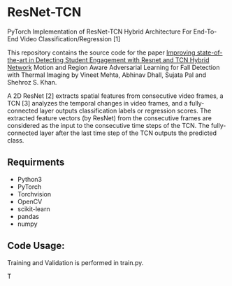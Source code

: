 # ResNet-TCN

PyTorch Implementation of ResNet-TCN Hybrid Architecture For End-To-End Video Classification/Regression [1]

This repository contains the source code for the paper [Improving state-of-the-art in Detecting Student Engagement with Resnet and TCN Hybrid Network](url)
Motion and Region Aware Adversarial Learning for Fall Detection with Thermal Imaging by Vineet Mehta, Abhinav Dhall, Sujata Pal and Shehroz S. Khan.


A 2D ResNet [2] extracts spatial features from consecutive video frames, a TCN [3] analyzes the temporal changes in video frames, and a fully-connected layer outputs classification labels or regression scores. The extracted feature vectors (by ResNet) from the consecutive frames are considered as the input to the consecutive time steps of the TCN. The fully-connected layer after the last time step of the TCN outputs the predicted class.


## Requirments
* Python3
* PyTorch
* Torchvision
* OpenCV
* scikit-learn
* pandas
* numpy



## Code Usage:

Training and Validation is performed in train.py. 

T
